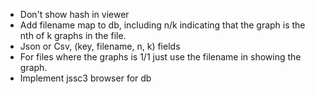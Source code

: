 - Don't show hash in viewer
- Add filename map to db, including n/k indicating that the graph is the nth of k graphs in the file.
- Json or Csv, (key, filename, n, k) fields
- For files where the graphs is 1/1 just use the filename in showing the graph.
- Implement jssc3 browser for db
